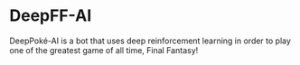 # DeepFF-AI
DeepPoké-AI is a bot that uses deep reinforcement learning in order to play one of the greatest game of all time, Final Fantasy!
